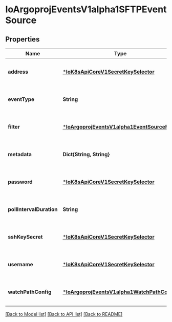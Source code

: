 # IoArgoprojEventsV1alpha1SFTPEventSource


## Properties
Name | Type | Description | Notes
------------ | ------------- | ------------- | -------------
**address** | [***IoK8sApiCoreV1SecretKeySelector**](IoK8sApiCoreV1SecretKeySelector.md) |  | [optional] [default to nothing]
**eventType** | **String** |  | [optional] [default to nothing]
**filter** | [***IoArgoprojEventsV1alpha1EventSourceFilter**](IoArgoprojEventsV1alpha1EventSourceFilter.md) |  | [optional] [default to nothing]
**metadata** | **Dict{String, String}** |  | [optional] [default to nothing]
**password** | [***IoK8sApiCoreV1SecretKeySelector**](IoK8sApiCoreV1SecretKeySelector.md) |  | [optional] [default to nothing]
**pollIntervalDuration** | **String** |  | [optional] [default to nothing]
**sshKeySecret** | [***IoK8sApiCoreV1SecretKeySelector**](IoK8sApiCoreV1SecretKeySelector.md) |  | [optional] [default to nothing]
**username** | [***IoK8sApiCoreV1SecretKeySelector**](IoK8sApiCoreV1SecretKeySelector.md) |  | [optional] [default to nothing]
**watchPathConfig** | [***IoArgoprojEventsV1alpha1WatchPathConfig**](IoArgoprojEventsV1alpha1WatchPathConfig.md) |  | [optional] [default to nothing]


[[Back to Model list]](../README.md#models) [[Back to API list]](../README.md#api-endpoints) [[Back to README]](../README.md)


